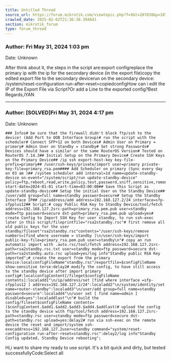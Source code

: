 ```yaml
---
title: Untitled Thread
source_url: https://forum.mikrotik.com/viewtopic.php?f=9&t=207838&p=1078173#p1078173
crawled_date: 2025-02-02T21:36:38.394641
section: mikrotik_forum
type: forum_thread
---
```


### Author: Fri May 31, 2024 1:03 pm
Date: Unknown

After think about it, the steps in the script are:export configreplace the primary ip with the ip for the secondary device (in the export file)copy the edited export file to the secondary devicerun on the secondary device: /system/reset-configuration run-after-reset=copiedconfigHow can i edit the IP of the Export File via Script?Or add a Line to the exported config?Best Regards,iYAN


---
### Author: [SOLVED]Fri May 31, 2024 4:17 pm
Date: Unknown

```
### Infos# be sure that the firewall didn't block ftp/ssh to the device! (Add Port to OOB Interface Group)# run the script with the scheduler# Connect SFP+12 on both Devices# Admin User on Primary = primary# Admin User on Standby = standby# Set strong Passwords# Devices should have a similar or the same RouterOS Version# Tested on RouterOS 7.14.3## Initial Setup on the Primary Device# Create SSH Keys on the Primary Device## /ip ssh export-host-key key-file-prefix=primary## /user/ssh-keys/private/import user=primary private-key-file=primary_rsa.pem#### Add Scheduler on primary (Sync every day on 03 am )## /system scheduler add interval=1d name=update-standby-device on-event="/system/script/run update-standby-device" policy=ftp,reboot,read,write,policy,test,password,sniff,sensitive,romon start-date=2024-01-01 start-time=03:00:00## Save this Script as update-standby-device## Setup the initial User on the Standby Device## /user/add group=full name=standby password=secure# Setup the Standby Interface IP## /ip/address/add address=192.168.127.2/24 interface=sfp-sfpplus12## Script:# copy Public RSA Key to Standby Device/tool/fetch address=192.168.127.2src-path=primary_rsa.pem.pub user=standby mode=ftp password=secure dst-path=primary_rsa.pem.pub upload=yes# create Config to Import SSH Key for user standby, to run ssh-exec later in this script/fileprintfile="rsa2standby.rsc"# first remove all old public keys for the user standby/fileset"rsa2standby.rsc"contents="/user/ssh-keys/remove numbers=[find where username = standby ]\n/user/ssh-keys/import public-key-file=primary_rsa.pem.pub user=standby\n"# copy an run automatic import with .auto.rsc/tool/fetch address=192.168.127.2src-path=rsa2standby.rsc.txt user=standby mode=ftp password=secure dst-path=rsa2standby.auto.rsc upload=yes/log info"Standby public RSA Key imported";# create the export from the primary device:localconfigFileName"standby.rsc"/exportfile=$configFileName show-sensitive terse:delay2# modify the config, to have still access to the standby device after import primary config#:localconfigContent[/fileget$configFileName contents]:localadd1"\n/ip/address/set [find where interface =sfp-sfpplus12 ] address=192.168.127.2/24":localadd2"\n/system/identity/set name=router-standby":localadd3"\n/user/add group=full name=standby password=secure":localadd4"\n/user set [ find name=admin ] disabled=yes":localaddlast"\n"# build the config/fileset$configFileName contents=($configContent.$add1.$add2.$add3.$add4.$addlast)# upload the config to the standby device with ftp/tool/fetch address=192.168.127.2src-path=standby.rsc user=standby mode=ftp password=secure dst-path=standby.rsc upload=yes:delay2# run via ssh-exec on the remote device the reset and import/system ssh-execaddress=192.168.127.2user=standby command="system/reset-configuration run-after-reset=standby.rsc":delay2/log info"Standby Config updated, Standby Device rebooting";
```

Hi,i want to share my ready to use script. It's a bit quick and dirty, but tested successfullyCode:Select all

